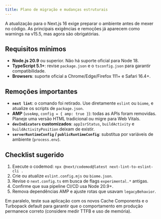 ```yaml
---
title: Plano de migração e mudanças estruturais
---
```


A atualização para o Next.js 16 exige preparar o ambiente antes de mexer no código. As principais exigências e remoções já aparecem como warnings na v15.5, mas agora são obrigatórias.

## Requisitos mínimos

- **Node.js 20.9** ou superior. Não há suporte oficial para Node 18.
- **TypeScript 5.1+**: revise `package.json` e o `tsconfig.json` para garantir compatibilidade.
- **Browsers**: suporte oficial a Chrome/Edge/Firefox 111+ e Safari 16.4+.

## Remoções importantes

- **`next lint`**: o comando foi retirado. Use diretamente `eslint` ou `biome`, e atualize os scripts de `package.json`.
- **AMP** (`useAmp`, `config = { amp: true }`): todas as APIs foram removidas. Planeje uma versão HTML tradicional ou migre para Web Vitals.
- **`devIndicators` customizados**: `appIsrStatus`, `buildActivity` e `buildActivityPosition` deixam de existir.
- **`serverRuntimeConfig` / `publicRuntimeConfig`**: substitua por variáveis de ambiente (`process.env`).

## Checklist sugerido

1. Execute o codemod: `npx @next/codemod@latest next-lint-to-eslint-cli .`
2. Crie ou atualize `eslint.config.mjs` ou `biome.json`.
3. Revise o `next.config.ts` em busca de flags `experimental.*` antigas.
4. Confirme que sua pipeline CI/CD usa Node 20.9+.
5. Remova dependências AMP e ajuste rotas que usavam `legacyBehavior`.

Em paralelo, teste sua aplicação com os novos Cache Components e o Turbopack default para garantir que o comportamento em produção permanece correto (considere medir TTFB e uso de memória).
